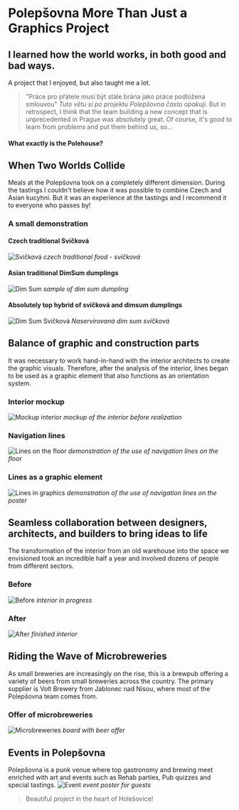 # Polepšovna More Than Just a Graphics Project

## I learned how the world works, in both good and bad ways.
A project that I enjoyed, but also taught me a lot. 
> "Práce pro přátele musí být stále brána jako práce podložena smlouvou"
*Tuto větu si po projektu Polepšovna často opakuji.*
But in retrospect, I think that the team building a new concept that is unprecedented in Prague was absolutely great.
> Of course, it's good to learn from problems and put them behind us, so...
#### **What exactly is the Polehouse?**


## When Two Worlds Collide
Meals at the Polepšovna took on a completely different dimension. During the tastings I couldn't believe how it was possible to combine Czech and Asian kucyhni. But it was an experience at the tastings and I recommend it to everyone who passes by!
### A small demonstration
#### Czech traditional Svíčková  
![Svíčková](/02_first_impressions/images_casestudy/svickova.jpg)
*czech traditional food - svíčková*
#### Asian traditional DimSum dumplings
![Dim Sum](/02_first_impressions/images_casestudy/dimsum.webp)
*sample of dim sum dumpling*
#### Absolutely top hybrid of svíčková and dimsum dumplings
![Dim Sum Svíčková](/02_first_impressions/images_casestudy/dimsumsvickova.jpg)
*Naservírovaná dim sum svíčková*


## Balance of graphic and construction parts
It was necessary to work hand-in-hand with the interior architects to create the graphic visuals. Therefore, after the analysis of the interior, lines began to be used as a graphic element that also functions as an orientation system.    
### Interior mockup
![Mockup interior](/02_first_impressions/images_casestudy/interior.png)
*mockup of the interior before realization*
### Navigation lines
![Lines on the floor](/02_first_impressions/images_casestudy/floor_lines.jpg)
*demonstration of the use of navigation lines on the floor*
### Lines as a graphic element
![Lines in graphics](/02_first_impressions/images_casestudy/poster.png)
*demonstration of the use of navigation lines on the poster*


## Seamless collaboration between designers, architects, and builders to bring ideas to life
The transformation of the interior from an old warehouse into the space we envisioned took an incredible half a year and involved dozens of people from different sectors.
### Before
![Before](/02_first_impressions/images_casestudy/mess.jpg)
*interior in progress*

### After
![After](/02_first_impressions/images_casestudy/interior.jpeg)
*finished interior*


## Riding the Wave of Microbreweries
As small breweries are increasingly on the rise, this is a brewpub offering a variety of beers from small breweries across the country. The primary supplier is Volt Brewery from Jablonec nad Nisou, where most of the Polepšovna team comes from.

### Offer of microbreweries
![Microbreweries](/02_first_impressions/images_casestudy/Microbreweries.jpeg)
*board with beer offer*

## Events in Polepšovna
Polepšovna is a punk venue where top gastronomy and brewing meet enriched with art and events such as Rehab parties, Pub quizzes and special tastings.
![Event](/02_first_impressions/images_casestudy/event.png)
*event poster for guests*

> Beautiful project in the heart of Holešovice!

